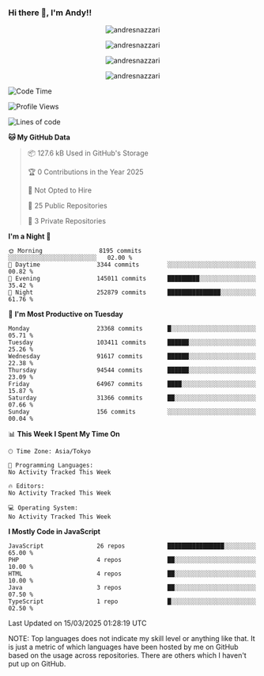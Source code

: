 ### Hi there 👋, I'm Andy!!

<p align="center" >
  <img src="https://github-profile-trophy.vercel.app/?username=AndresNazzari&theme=dracula&column=-1" alt="andresnazzari"/>
</p>

<p align="center">
  <img  src="https://github-readme-stats.vercel.app/api?username=AndresNazzari&count_private=true&show_icons=true&theme=dracula" alt="andresnazzari"/>
</p>
<p align="center">
  <img  src="https://github-readme-stats.vercel.app/api/top-langs/?username=AndresNazzari&layout=compact" alt="andresnazzari"/>
</p>
<p align="center" >
  <img src="https://github-readme-stats.vercel.app/api/wakatime?username=AndresNazzari" alt="andresnazzari"/>
</p>

<!--START_SECTION:waka-->
![Code Time](http://img.shields.io/badge/Code%20Time-966%20hrs%209%20mins-blue)

![Profile Views](http://img.shields.io/badge/Profile%20Views-0-blue)

![Lines of code](https://img.shields.io/badge/From%20Hello%20World%20I%27ve%20Written-72.9%20million%20lines%20of%20code-blue)

**🐱 My GitHub Data** 

> 📦 127.6 kB Used in GitHub's Storage 
 > 
> 🏆 0 Contributions in the Year 2025
 > 
> 🚫 Not Opted to Hire
 > 
> 📜 25 Public Repositories 
 > 
> 🔑 3 Private Repositories 
 > 
**I'm a Night 🦉** 

```text
🌞 Morning                8195 commits        ░░░░░░░░░░░░░░░░░░░░░░░░░   02.00 % 
🌆 Daytime                3344 commits        ░░░░░░░░░░░░░░░░░░░░░░░░░   00.82 % 
🌃 Evening                145011 commits      █████████░░░░░░░░░░░░░░░░   35.42 % 
🌙 Night                  252879 commits      ███████████████░░░░░░░░░░   61.76 % 
```
📅 **I'm Most Productive on Tuesday** 

```text
Monday                   23368 commits       █░░░░░░░░░░░░░░░░░░░░░░░░   05.71 % 
Tuesday                  103411 commits      ██████░░░░░░░░░░░░░░░░░░░   25.26 % 
Wednesday                91617 commits       ██████░░░░░░░░░░░░░░░░░░░   22.38 % 
Thursday                 94544 commits       ██████░░░░░░░░░░░░░░░░░░░   23.09 % 
Friday                   64967 commits       ████░░░░░░░░░░░░░░░░░░░░░   15.87 % 
Saturday                 31366 commits       ██░░░░░░░░░░░░░░░░░░░░░░░   07.66 % 
Sunday                   156 commits         ░░░░░░░░░░░░░░░░░░░░░░░░░   00.04 % 
```


📊 **This Week I Spent My Time On** 

```text
🕑︎ Time Zone: Asia/Tokyo

💬 Programming Languages: 
No Activity Tracked This Week

🔥 Editors: 
No Activity Tracked This Week

💻 Operating System: 
No Activity Tracked This Week
```

**I Mostly Code in JavaScript** 

```text
JavaScript               26 repos            ████████████████░░░░░░░░░   65.00 % 
PHP                      4 repos             ██░░░░░░░░░░░░░░░░░░░░░░░   10.00 % 
HTML                     4 repos             ██░░░░░░░░░░░░░░░░░░░░░░░   10.00 % 
Java                     3 repos             ██░░░░░░░░░░░░░░░░░░░░░░░   07.50 % 
TypeScript               1 repo              █░░░░░░░░░░░░░░░░░░░░░░░░   02.50 % 
```




 Last Updated on 15/03/2025 01:28:19 UTC
<!--END_SECTION:waka-->

NOTE: Top languages does not indicate my skill level or anything like that. It is just a metric of which languages have been hosted by me on GitHub based on the usage across repositories. There are others which I haven't put up on GitHub.

<!-- Here are some ideas to get you started:

-   🔭 I’m currently working on ...
-   🌱 I’m currently learning ...
-   👯 I’m looking to collaborate on ...
-   🤔 I’m looking for help with ...
-   💬 Ask me about ...
-   📫 How to reach me: ...
-   😄 Pronouns: ...
-   ⚡ Fun fact: ... -->
